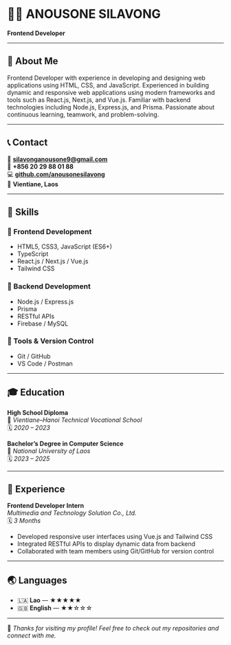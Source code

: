 # 👨‍💻 ANOUSONE SILAVONG

**Frontend Developer**

---

## 🧩 About Me
Frontend Developer with experience in developing and designing web applications using HTML, CSS, and JavaScript. Experienced in building dynamic and responsive web applications using modern frameworks and tools such as React.js, Next.js, and Vue.js. Familiar with backend technologies including Node.js, Express.js, and Prisma. Passionate about continuous learning, teamwork, and problem-solving.

---

## 📞 Contact
📧 **silavonganousone9@gmail.com**  
📱 **+856 20 29 88 01 88**  
💻 **[github.com/anousonesilavong](https://github.com/anousonesilavong)**  
📍 **Vientiane, Laos**

---

## 🧠 Skills

### 🔹 Frontend Development
- HTML5, CSS3, JavaScript (ES6+)
- TypeScript  
- React.js / Next.js / Vue.js  
- Tailwind CSS  

### 🔹 Backend Development
- Node.js / Express.js  
- Prisma  
- RESTful APIs  
- Firebase / MySQL  

### 🔹 Tools & Version Control
- Git / GitHub  
- VS Code / Postman  

---

## 🎓 Education

**High School Diploma**  
📍 *Vientiane–Hanoi Technical Vocational School*  
🗓️ *2020 – 2023*

**Bachelor’s Degree in Computer Science**  
📍 *National University of Laos*  
🗓️ *2023 – 2025*

---

## 💼 Experience

**Frontend Developer Intern**  
*Multimedia and Technology Solution Co., Ltd.*  
🗓️ *3 Months*

- Developed responsive user interfaces using Vue.js and Tailwind CSS  
- Integrated RESTful APIs to display dynamic data from backend  
- Collaborated with team members using Git/GitHub for version control  

---

## 🌏 Languages
- 🇱🇦 **Lao** — ★★★★★  
- 🇬🇧 **English** — ★★☆☆☆  

---

💙 *Thanks for visiting my profile! Feel free to check out my repositories and connect with me.*
